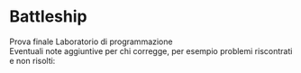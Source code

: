 # Battleship
Prova finale Laboratorio di programmazione  
Eventuali note aggiuntive per chi corregge, per esempio problemi riscontrati e non risolti:  
